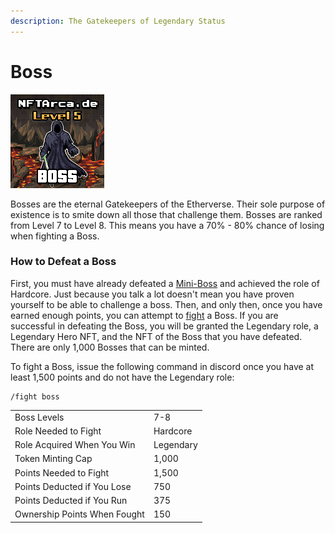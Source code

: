 ```yaml
---
description: The Gatekeepers of Legendary Status
---
```


# Boss

![Level 5 Boss](../../.gitbook/assets/273.png)

Bosses are the eternal Gatekeepers of the Etherverse. Their sole purpose of existence is to smite down all those that challenge them. Bosses are ranked from Level 7 to Level 8. This means you have a 70% - 80% chance of losing when fighting a Boss.

### How to Defeat a Boss

First, you must have already defeated a [Mini-Boss](mini-boss.md) and achieved the role of Hardcore. Just because you talk a lot doesn't mean you have proven yourself to be able to challenge a boss. Then, and only then, once you have earned enough points, you can attempt to [fight](../../gameplay/fighting.md) a Boss. If you are successful in defeating the Boss, you will be granted the Legendary role, a Legendary Hero NFT, and the NFT of the Boss that you have defeated. There are only 1,000 Bosses that can be minted.&#x20;

To fight a Boss, issue the following command in discord once you have at least 1,500 points and do not have the Legendary role:

```
/fight boss
```

|                              |           |
| ---------------------------- | --------- |
| Boss Levels                  | 7-8       |
| Role Needed to Fight         | Hardcore  |
| Role Acquired When You Win   | Legendary |
| Token Minting Cap            | 1,000     |
| Points Needed to Fight       | 1,500     |
| Points Deducted if You Lose  | 750       |
| Points Deducted if You Run   | 375       |
| Ownership Points When Fought | 150       |


